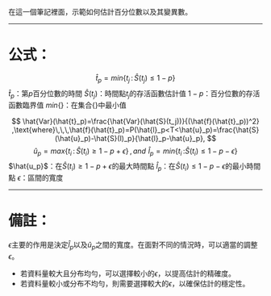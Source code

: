 在這一個筆記裡面，示範如何估計百分位數以及其變異數。
- - -
# 公式：
$$
\hat{t}_p=min\lbrace t_j\,\text{:}\,\hat{S}(t_j)\leq 1-p\rbrace
$$
$\hat{t}_p$：第$p$百分位數的時間
$\hat{S}(t_j)$：時間點$t_j$的存活函數估計值
$1-p$：百分位數的存活函數臨界值
$min\lbrace \rbrace$：在集合{}中最小值



$$
\hat{Var}(\hat{t}_p)=\frac{\hat{Var}(\hat{S}(t_j))}{(\hat{f}(\hat{t}_p))^2}
,\text{where}\,\,\,\hat{f}(\hat{t}_p)=P(\hat{l}_p<T<\hat{u}_p)=\frac{\hat{S}(\hat{u}_p)-\hat{S}(l)_p}{\hat{l}_p-\hat{u}_p},
$$
$$
\hat{u}_p=max\left\lbrace t_i\,\text{:}\,\hat{S}(t_i)\geq1-p+\epsilon \right\rbrace\,,\,and\,\,\hat{l}_p=min\left\lbrace t_i\,\text{:} \hat{S}(t_i)\leq 1-p-\epsilon\right\rbrace
$$
$\hat{u_p}$：在$\hat{S}(t_i)\geq1-p+\epsilon$的最大時間點
$\hat{l}_p$：在$\hat{S}(t_i)\leq1-p-\epsilon$的最小時間點
$\epsilon$：區間的寬度
- - -
# 備註：
$\epsilon$主要的作用是決定$\hat{l}_p$以及$\hat{u}_p$之間的寬度。在面對不同的情況時，可以適當的調整$\epsilon$。
- 若資料量較大且分布均勻，可以選擇較小的$\epsilon$，以提高估計的精確度。
- 若資料量較小或分布不均勻，則需要選擇較大的$\epsilon$，以確保估計的穩定性。